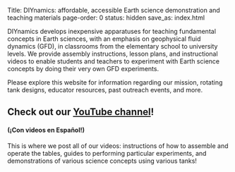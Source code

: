 Title: DIYnamics: affordable, accessible Earth science demonstration and teaching materials
page-order: 0
status: hidden
save_as: index.html

DIYnamics develops inexpensive apparatuses for teaching fundamental
concepts in Earth sciences, with an emphasis on geophysical fluid
dynamics (GFD), in classrooms from the elementary school to university
levels.  We provide assembly instructions, lesson plans, and
instructional videos to enable students and teachers to experiment
with Earth science concepts by doing their very own GFD experiments.

Please explore this website for information regarding our mission,
rotating tank designs, educator resources, past outreach events, and
more.

## **Check out our [YouTube channel](http://tinyurl.com/diynamicsvideos)!**
#### (&#161;Con videos en Espa&ntilde;ol!)
This is where we post all of our videos: instructions of how to
assemble and operate the tables, guides to performing particular
experiments, and demonstrations of various science concepts using
various tanks!
